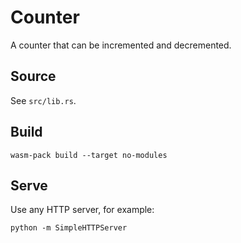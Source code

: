 # Counter

A counter that can be incremented and decremented.

## Source

See `src/lib.rs`.

## Build

```
wasm-pack build --target no-modules
```

## Serve

Use any HTTP server, for example:

```
python -m SimpleHTTPServer
```
